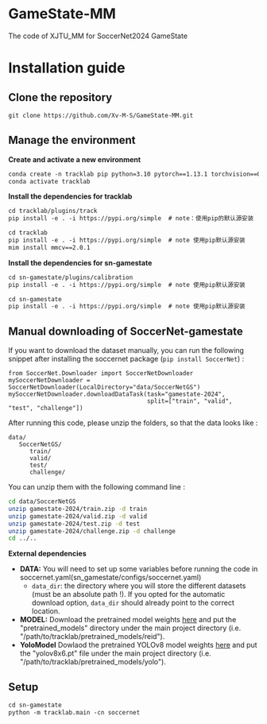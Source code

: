 # GameState-MM
 The code of XJTU_MM for SoccerNet2024 GameState
# Installation guide
## Clone the repository
```txt
git clone https://github.com/Xv-M-S/GameState-MM.git
```
## Manage the environment
**Create and activate a new environment**
```txt
conda create -n tracklab pip python=3.10 pytorch==1.13.1 torchvision==0.14.1 pytorch-cuda=11.7 -c pytorch -c nvidia -y
conda activate tracklab
```
**Install the dependencies for tracklab**
```txt
cd tracklab/plugins/track
pip install -e . -i https://pypi.org/simple  # note：使用pip的默认源安装

cd tracklab
pip install -e . -i https://pypi.org/simple  # note 使用pip默认源安装
mim install mmcv==2.0.1
```
**Install the dependencies for sn-gamestate**
```txt
cd sn-gamestate/plugins/calibration
pip install -e . -i https://pypi.org/simple  # note 使用pip默认源安装

cd sn-gamestate
pip install -e . -i https://pypi.org/simple  # note 使用pip默认源安装
```

## Manual downloading of SoccerNet-gamestate
If you want to download the dataset manually, you can run the following snippet
after installing the soccernet package (`pip install SoccerNet`) : 

```
from SoccerNet.Downloader import SoccerNetDownloader
mySoccerNetDownloader = SoccerNetDownloader(LocalDirectory="data/SoccerNetGS")
mySoccerNetDownloader.downloadDataTask(task="gamestate-2024",
                                       split=["train", "valid", "test", "challenge"])
```

After running this code, please unzip the folders, so that the data looks like : 
```
data/
   SoccerNetGS/
      train/
      valid/
      test/
      challenge/
```

You can unzip them with the following command line : 
```bash
cd data/SoccerNetGS
unzip gamestate-2024/train.zip -d train
unzip gamestate-2024/valid.zip -d valid
unzip gamestate-2024/test.zip -d test
unzip gamestate-2024/challenge.zip -d challenge
cd ../..
```

**External dependencies**

- **DATA:** You will need to set up some variables before running the code in soccernet.yaml(sn_gamestate/configs/soccernet.yaml)
  - `data_dir`: the directory where you will store the different datasets (must be an absolute path !). If you opted for the automatic download option, `data_dir` should already point to the correct location.
- **MODEL:** Download the pretrained model weights [here](https://drive.google.com/drive/folders/1MmDkSHWJ1S-V9YcLMkFOjm3zo65UELjJ?usp=drive_link) and put the "pretrained_models" directory under the main project directory (i.e. "/path/to/tracklab/pretrained_models/reid").
- **YoloModel** Dowlaod the pretrained YOLOv8 model weights [here](https://drive.google.com/drive/folders/1tsr27sBYAwHJjTk0ynpTVE7uNr73FuA8) and put the "yolov8x6.pt" file under the main project directory (i.e. "/path/to/tracklab/pretrained_models/yolo").

## Setup

```txt
cd sn-gamestate
python -m tracklab.main -cn soccernet
```
